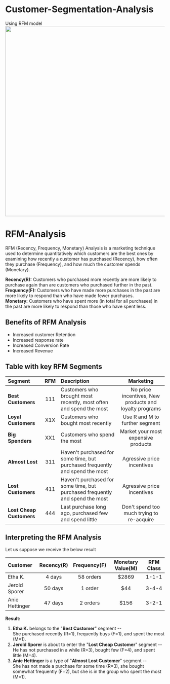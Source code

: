 # Customer-Segmentation-Analysis
Using RFM model
<img src="https://d35fo82fjcw0y8.cloudfront.net/2018/03/01013508/Incontent_image.png" width=600px/>

# RFM-Analysis
RFM (Recency, Frequency, Monetary) Analysis is a marketing technique used to determine quantitatively which customers are the best ones by examining how recently a customer has purchased (Recency), how often they purchase (Frequency), and how much the customer spends (Monetary).

<b>Recency(R):</b> Customers who purchased more recently are more likely to purchase again than are customers who purchased further in the past.<br/>
<b>Frequency(F):</b> Customers who have made more purchases in the past are more likely to respond than who have made fewer purchases.<br/>
<b>Monetary:</b> Customers who have spent more (in total for all purchases) in the past are more likely to respond than those who have spent less.

## Benefits of RFM Analysis

* Increased customer Retention
* Increased response rate
* Increased Conversion Rate
* Increased Revenue

## Table with key RFM Segments

| Segment | RFM | Description | Marketing |
|:--------|:---:|:------------|:---------:|
|<b>Best Customers</b>| 111 | Customers who brought most recently, most often and spend the most | No price incentives, New products and loyalty programs |
|<b>Loyal Customers</b>| X1X | Customers who bought most recently | Use R and M to further segment |
|<b>Big Spenders</b>| XX1 | Customers who spend the most | Market your most expensive products |
|<b>Almost Lost</b>| 311 | Haven't purchased for some time, but purchased frequently and spend the most | Agressive price incentives |
|<b>Lost Customers</b>| 411 |Haven't purchased for some time, but purchased frequently and spend the most | Agressive price incentives |
|<b>Lost Cheap Customers</b>| 444 | Last purchase long ago, purchased few and spend little | Don't spend too much trying to re-acquire |

## Interpreting the RFM  Analysis

Let us suppose we receive the below result

| Customer | Recency(R) | Frequency(F) | Monetary Value(M) | RFM Class |
|:---------|:----------:|:------------:|:-----------------:|:---------:|
|Etha K.|4 days|58 orders|$2869|1-1-1|
|Jerold Sporer|50 days|1 order|$44|3-4-4|
|Anie Hettinger|47 days|2 orders|$156|3-2-1|

<b>Result:</b><br/>
1. <b>Etha K.</b> belongs to the "<b>Best Customer</b>" segment --<br/>
She purchased recently (R=1), frequently buys (F=1), and spent the most (M=1).
2. <b>Jerold Sporer</b> is about to enter the "<b>Lost Cheap Customer</b>" segment --<br/>
He has not purchased in a while (R=3), bought few (F=4), and spent little (M=4).
3. <b>Anie Hettinger</b> is a type of "<b>Almost Lost Customer</b>" segment --<br/>
She has not made a purchase for some time (R=3), she bought somewhat frequently (F=2), but she is in the group who spent the most (M=1).
